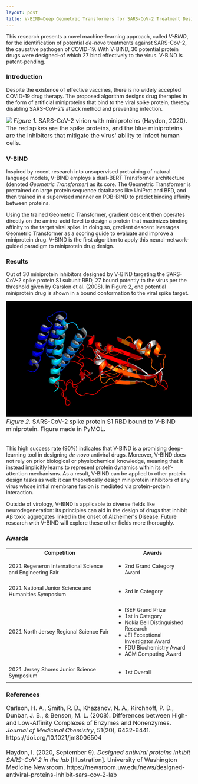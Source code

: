 ```yaml
---
layout: post
title: V-BIND–Deep Geometric Transformers for SARS-CoV-2 Treatment Design
---
```


This research presents a novel machine-learning approach, called *V-BIND*, for the identification of potential *de-novo* treatments against SARS-CoV-2, the causative pathogen of COVID-19. With V-BIND, 30 potential protein drugs were designed–of which 27 bind effectively to the virus. V-BIND is patent-pending.

### Introduction

Despite the existence of effective vaccines, there is no widely accepted COVID-19 drug therapy. The proposed algorithm designs drug therapies in the form of artificial miniproteins that bind to the viral spike protein, thereby disabling SARS-CoV-2’s attack method and preventing infection.

![](../public/miniprotein.png?raw=true)
<font size="3"><i>Figure 1. </i>SARS-CoV-2 virion with miniproteins (Haydon, 2020). The red spikes are the spike proteins, and the blue miniproteins are the inhibitors that mitigate the virus' ability to infect human cells.</font>

### V-BIND 

Inspired by recent research into unsupervised pretraining of natural language models, V-BIND employs a dual-BERT Transformer architecture (denoted *Geometric Transformer*) as its core. The Geometric Transformer is pretrained on large protein sequence databases like UniProt and BFD, and then trained in a supervised manner on PDB-BIND to predict binding affinity between proteins.

Using the trained Geometric Transformer, gradient descent then operates directly on the amino-acid-level to design a protein that maximizes binding affinity to the target viral spike. In doing so, gradient descent leverages Geometric Transformer as a scoring guide to evaluate and improve a miniprotein drug. V-BIND is the first algorithm to apply this neural-network-guided paradigm to miniprotein drug design.

### Results

Out of 30 miniprotein inhibitors designed by V-BIND targeting the SARS-CoV-2 spike protein S1 subunit RBD, 27 bound potently to the virus per the threshold given by Carslon et al. (2008). In Figure 2, one potential miniprotein drug is shown in a bound conformation to the viral spike target.

![](../public/complex.png?raw=true)
<font size="3"><i>Figure 2. </i>SARS-CoV-2 spike protein S1 RBD bound to V-BIND miniprotein. Figure made in PyMOL.<br><br></font>


This high success rate (90%) indicates that V-BIND is a promising deep-learning tool in designing *de-novo* antiviral drugs. Moreover, V-BIND does not rely on prior biological or physiochemical knowledge, meaning that it instead implicitly learns to represent protein dynamics within its self-attention mechanisms. As a result, V-BIND can be applied to other protein design tasks as well: it can theoretically design miniprotein inhibitors of any virus whose initial membrane fusion is mediated via protein-protein interaction.

Outside of virology, V-BIND is applicable to diverse fields like neurodegeneration: its principles can aid in the design of drugs that inhibit Aβ toxic aggregates linked in the onset of Alzheimer's Disease. Future research with V-BIND will explore these other fields more thoroughly.

### Awards

<table>
  <tbody>
    <tr>
      <th>Competition</th>
      <th align="center">Awards</th>
    </tr>
    <tr>
      <td>2021 Regeneron International Science and Engineering Fair</td>
      <td align="left">
          <ul>
              <li>2nd Grand Category Award</li>
          </ul>
      </td>
    </tr>
    <tr>
      <td>2021 National Junior Science and Humanities Symposium</td>
      <td align="left">
          <ul>
              <li>3rd in Category</li>
          </ul>
      </td>
    </tr>
    <tr>
      <td>2021 North Jersey Regional Science Fair</td>
      <td align="left">
          <ul>
              <li>ISEF Grand Prize</li>
              <li>1st in Category</li>
              <li>Nokia Bell Distinguished Research</li>
              <li>JEI Exceptional Investigator Award</li>
              <li>FDU Biochemistry Award</li>
              <li>ACM Computing Award</li>
          </ul>
      </td>
    </tr>
    <tr>
      <td>2021 Jersey Shores Junior Science Symposium</td>
      <td align="left">
          <ul>
              <li>1st Overall</li>
          </ul>
      </td>
    </tr>
  </tbody>
</table>

### References

<font size="3">
Carlson, H. A., Smith, R. D., Khazanov, N. A., Kirchhoff, P. D., Dunbar, J. B., & Benson, M. L. (2008). Differences between High- and Low-Affinity Complexes of Enzymes and Nonenzymes. <i>Journal of Medicinal Chemistry</i>, 51(20), 6432-6441. https://doi.org/10.1021/jm8006504
<br><br>
Haydon, I. (2020, September 9). <i>Designed antiviral proteins inhibit SARS-CoV-2 in the lab</i> [Illustration]. University of Washington Medicine Newsroom. https://newsroom.uw.edu/news/designed-antiviral-proteins-inhibit-sars-cov-2-lab
</font>
